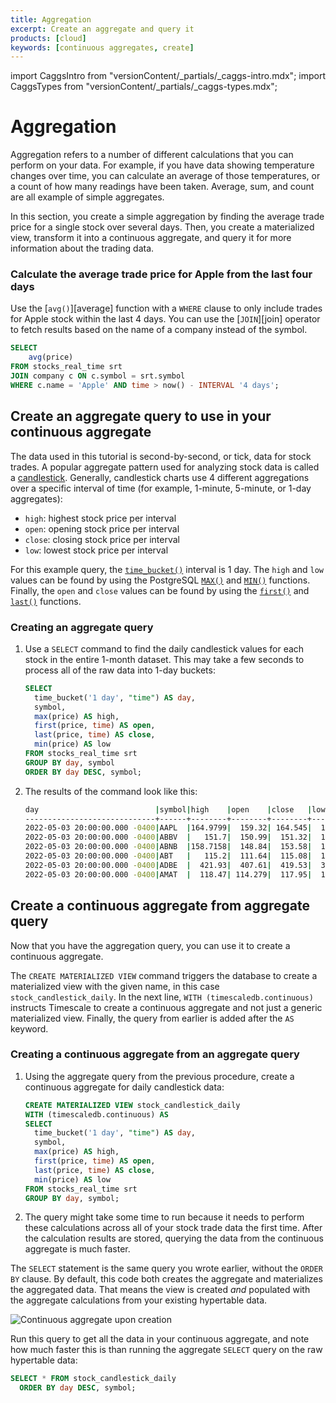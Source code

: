 ```yaml
---
title: Aggregation
excerpt: Create an aggregate and query it
products: [cloud]
keywords: [continuous aggregates, create]
---
```


import CaggsIntro from "versionContent/_partials/_caggs-intro.mdx";
import CaggsTypes from "versionContent/_partials/_caggs-types.mdx";

# Aggregation

Aggregation refers to a number of different calculations that you can perform on
your data. For example, if you have data showing temperature changes over time,
you can calculate an average of those temperatures, or a count of how many
readings have been taken. Average, sum, and count are all example of simple
aggregates.

<CaggsIntro />

<CaggsTypes />

In this section, you create a simple aggregation by finding the average trade
price for a single stock over several days. Then, you create a materialized
view, transform it into a continuous aggregate, and query it for more
information about the trading data.

### Calculate the average trade price for Apple from the last four days

   Use the [`avg()`][average] function with a `WHERE` clause
   to only include trades for Apple stock within the last 4 days.
   You can use the [`JOIN`][join] operator to fetch results based on the name of
   a company instead of the symbol.

   ```sql
   SELECT
       avg(price)
   FROM stocks_real_time srt
   JOIN company c ON c.symbol = srt.symbol
   WHERE c.name = 'Apple' AND time > now() - INTERVAL '4 days';
   ```

## Create an aggregate query to use in your continuous aggregate

The data used in this tutorial is second-by-second, or tick, data for stock trades.
A popular aggregate pattern used for analyzing stock data is called a
[candlestick][candlestick]. Generally, candlestick charts use 4 different
aggregations over a specific interval of time (for example, 1-minute, 5-minute,
or 1-day aggregates):

*   `high`: highest stock price per interval
*   `open`: opening stock price per interval
*   `close`: closing stock price per interval
*   `low`: lowest stock price per interval

For this example query, the [`time_bucket()`][time-bucket] interval is 1 day.
The `high` and `low` values can be found by using the PostgreSQL [`MAX()`][max]
and [`MIN()`][min] functions. Finally, the `open` and `close` values can be
found by using the [`first()`][first] and [`last()`][last] functions.

<Procedure>

### Creating an aggregate query

1.  Use a `SELECT` command to find the daily candlestick values for each stock
    in the entire 1-month dataset. This may take a few seconds to process all of
    the raw data into 1-day buckets:

    ```sql
    SELECT
      time_bucket('1 day', "time") AS day,
      symbol,
      max(price) AS high,
      first(price, time) AS open,
      last(price, time) AS close,
      min(price) AS low
    FROM stocks_real_time srt
    GROUP BY day, symbol
    ORDER BY day DESC, symbol;
    ```

1.  The results of the command look like this:

    ```bash
    day                          |symbol|high    |open    |close   |low     |
    -----------------------------+------+--------+--------+--------+--------+
    2022-05-03 20:00:00.000 -0400|AAPL  |164.9799|  159.32| 164.545|  159.25|
    2022-05-03 20:00:00.000 -0400|ABBV  |   151.7|  150.99|  151.32|  147.59|
    2022-05-03 20:00:00.000 -0400|ABNB  |158.7158|  148.84|  153.58|  145.88|
    2022-05-03 20:00:00.000 -0400|ABT   |   115.2|  111.64|  115.08|  111.14|
    2022-05-03 20:00:00.000 -0400|ADBE  |  421.93|  407.61|  419.53|  395.06|
    2022-05-03 20:00:00.000 -0400|AMAT  |  118.47| 114.279|  117.95|  112.04|
    ```

</Procedure>

## Create a continuous aggregate from aggregate query

Now that you have the aggregation query, you can use it to create a continuous
aggregate.

The `CREATE MATERIALIZED VIEW` command triggers the database to create a
materialized view with the given name, in this case `stock_candlestick_daily`.
In the next line, `WITH (timescaledb.continuous)` instructs Timescale to
create a continuous aggregate and not just a generic materialized view. Finally,
the query from earlier is added after the `AS` keyword.

<Procedure>

### Creating a continuous aggregate from an aggregate query

1.  Using the aggregate query from the previous procedure, create a continuous
    aggregate for daily candlestick data:

    ```sql
    CREATE MATERIALIZED VIEW stock_candlestick_daily
    WITH (timescaledb.continuous) AS
    SELECT
      time_bucket('1 day', "time") AS day,
      symbol,
      max(price) AS high,
      first(price, time) AS open,
      last(price, time) AS close,
      min(price) AS low
    FROM stocks_real_time srt
    GROUP BY day, symbol;
    ```

1.  The query might take some time to run because it needs to perform these
    calculations across all of your stock trade data the first time. After the
    calculation results are stored, querying the data from the continuous
    aggregate is much faster.

</Procedure>

The `SELECT` statement is the same query you wrote earlier, without the
`ORDER BY` clause. By default, this code both creates the aggregate and
materializes the aggregated data. That means the view is created *and* populated
with the aggregate calculations from your existing hypertable data.

<img class="main-content__illustration" src="https://s3.amazonaws.com/assets.timescale.com/docs/images/getting-started/continuous-aggregate.jpg" alt="Continuous aggregate upon creation"/>

Run this query to get all the data in your continuous aggregate, and note
how much faster this is than running the aggregate `SELECT` query on the raw hypertable data:

```sql
SELECT * FROM stock_candlestick_daily
  ORDER BY day DESC, symbol;
```

[cagg-policy]: /getting-started/:currentVersion:/create-cagg/create-cagg-policy/
[candlestick]: https://en.wikipedia.org/wiki/Candlestick_chart
[continuous-aggregates]: /use-timescale/:currentVersion:/continuous-aggregates
[crypto-bot]: https://blog.timescale.com/blog/how-i-power-a-successful-crypto-trading-bot-with-timescaledb/
[first]: /api/:currentVersion:/hyperfunctions/first/
[flightaware]: https://blog.timescale.com/blog/how-flightaware-fuels-flight-prediction-models-with-timescaledb-and-grafana/
[last]: /api/:currentVersion:/hyperfunctions/last/
[max]: https://www.postgresql.org/docs/current/tutorial-agg.html
[min]: https://www.postgresql.org/docs/current/tutorial-agg.html
[time-bucket]: /api/:currentVersion:/hyperfunctions/time_bucket/
